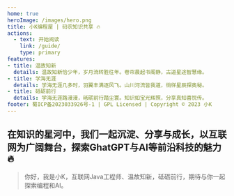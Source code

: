 ```yaml
---
home: true
heroImage: /images/hero.png
title: 小K编程屋 | 码农知识共享 🔥
actions:
  - text: 开始阅读
    link: /guide/
    type: primary
features:
- title: 温故知新
  details: 温故知新恰少年，岁月流转胜往年。卷帘晨起书阁静，古道星途智慧缘。
- title: 学海无涯
  details: 学海无涯几多时，羽翼丰满逐风飞。山川河流皆我道，徜徉星辰探奥秘。
- title: 砥砺前行
  details: 学海无涯路漫漫，砥砺前行踏尘寰。知识如宝光辉照，分享真知喜悦传。
footer: 蜀ICP备2023033926号-1 | GPL Licensed | Copyright © 2023 小K
---
```


## 在知识的星河中，我们一起沉淀、分享与成长，以互联网为广阔舞台，探索GhatGPT与AI等前沿科技的魅力🔥

>你好，我是小K，互联网Java工程师、温故知新，砥砺前行，期待与你一起探索编程和AI。


    
 

